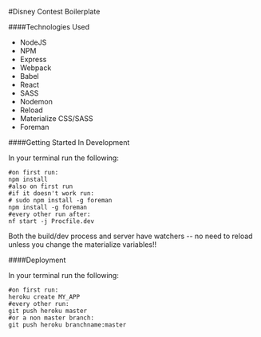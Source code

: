 #Disney Contest Boilerplate

####Technologies Used

  * NodeJS
  * NPM
  * Express
  * Webpack
  * Babel
  * React
  * SASS
  * Nodemon
  * Reload
  * Materialize CSS/SASS
  * Foreman

####Getting Started In Development

In your terminal run the following:

```shell
#on first run:
npm install
#also on first run
#if it doesn't work run:
# sudo npm install -g foreman
npm install -g foreman
#every other run after:
nf start -j Procfile.dev
```


Both the build/dev process and server have watchers -- no need to reload unless you change the materialize variables!!

####Deployment

In your terminal run the following:

```shell
#on first run:
heroku create MY_APP
#every other run:
git push heroku master
#or a non master branch:
git push heroku branchname:master
```
